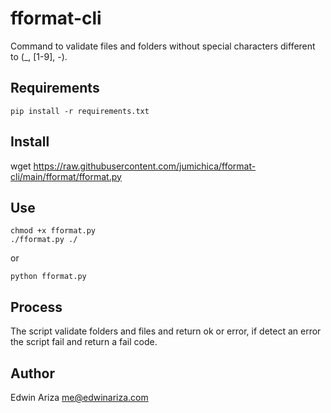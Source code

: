 # fformat-cli
Command to validate files and folders without special characters different to (_, [1-9], -).

## Requirements

    pip install -r requirements.txt

## Install
wget https://raw.githubusercontent.com/jumichica/fformat-cli/main/fformat/fformat.py

## Use
    chmod +x fformat.py
    ./fformat.py ./

or

    python fformat.py


## Process
The script validate folders and files and return ok or error,
if detect an error the script fail and return a fail code.


## Author
Edwin Ariza <me@edwinariza.com>
